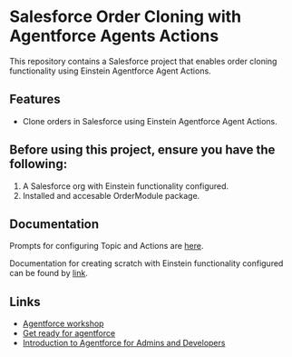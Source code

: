 # Salesforce Order Cloning with Agentforce Agents Actions

This repository contains a Salesforce project that enables order cloning functionality using Einstein Agentforce Agent Actions.

## Features

- Clone orders in Salesforce using Einstein Agentforce Agent Actions.

## Before using this project, ensure you have the following:

1. A Salesforce org with Einstein functionality configured.
2. Installed and accesable OrderModule package.

## Documentation
Prompts for configuring Topic and Actions are [here](prompts.md).

Documentation for creating scratch with Einstein functionality configured can be found by [link](https://confluence.customertimes.com/display/CTTraining/Einstein+Agentforce+actions).  

## Links

- [Agentforce workshop](https://developer.salesforce.com/agentforce-workshop/getting-started/overview)
- [Get ready for agentforce](https://trailhead.salesforce.com/content/learn/trails/get-ready-for-agentforce)
- [Introduction to Agentforce for Admins and Developers](https://www.salesforce.com/plus/experience/dreamforce_2024/series/developers_at_dreamforce_2024/episode/episode-s1e8)
